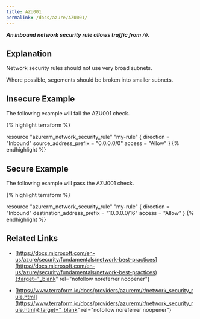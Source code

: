 ```yaml
---
title: AZU001
permalink: /docs/azure/AZU001/
---
```


***An inbound network security rule allows traffic from `/0`.***

## Explanation


Network security rules should not use very broad subnets.

Where possible, segements should be broken into smaller subnets.



## Insecure Example

The following example will fail the AZU001 check.

{% highlight terraform %}

resource "azurerm_network_security_rule" "my-rule" {
	direction = "Inbound"
	source_address_prefix = "0.0.0.0/0"
	access = "Allow"
}
{% endhighlight %}



## Secure Example

The following example will pass the AZU001 check.

{% highlight terraform %}

resource "azurerm_network_security_rule" "my-rule" {
	direction = "Inbound"
	destination_address_prefix = "10.0.0.0/16"
	access = "Allow"
}
{% endhighlight %}


## Related Links


- [https://docs.microsoft.com/en-us/azure/security/fundamentals/network-best-practices](https://docs.microsoft.com/en-us/azure/security/fundamentals/network-best-practices){:target="_blank" rel="nofollow noreferrer noopener"}

- [https://www.terraform.io/docs/providers/azurerm/r/network_security_rule.html](https://www.terraform.io/docs/providers/azurerm/r/network_security_rule.html){:target="_blank" rel="nofollow noreferrer noopener"}

